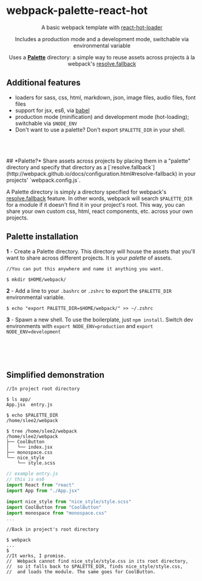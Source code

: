 # webpack-palette-react-hot
<p align="center">A basic webpack template with <a href="https://github.com/gaearon/react-hot-loader/">react-hot-loader</a></p>

<p align="center">Includes a production mode and a development mode, switchable via environmental variable</p>

<p align="center">Uses a <a href="#palette"><b>Palette</b></a> directory: a simple way to reuse assets across projects à la webpack's <a href="http://webpack.github.io/docs/configuration.html#resolve-fallback"> resolve.fallback</a></p>

## Additional features
- loaders for sass, css, html, markdown, json, image files, audio files, font files
- support for jsx, es6, via [babel](https://babeljs.io/)
- production mode (minification) and development mode (hot-loading); switchable via `$NODE_ENV`
- Don't want to use a palette? Don't export `$PALETTE_DIR` in your shell.

<br>
<br><br>
## <a name="palette"></a> *Palette?*
Share assets across projects by placing them in a "palette" directory and specify that directory as a [`resolve.fallback`](http://webpack.github.io/docs/configuration.html#resolve-fallback) in your projects' `webpack.config.js`.  




A Palette directory is simply a directory specified for webpack's [resolve.fallback](http://webpack.github.io/docs/configuration.html#resolve-fallback) feature. In other words, webpack will search `$PALETTE_DIR` for a module if it doesn't find it in your project's root. This way, you can share your own custom css, html, react components, etc. across your own projects. 


## Palette installation

**1** -  Create a Palette directory. This directory will house the assets that you'll want to share across different projects. It is your *palette* of assets.

```
//You can put this anywhere and name it anything you want.

$ mkdir $HOME/webpack/
```

**2** -  Add a line to your `.bashrc` or `.zshrc` to export the `$PALETTE_DIR` environmental variable.
```
$ echo "export PALETTE_DIR=$HOME/webpack/" >> ~/.zshrc
```

**3** -  Spawn a new shell. To use the boilerplate, just `npm install`. Switch dev environments with `export NODE_ENV=production` and `export NODE_ENV=development`

<br>
<br>
<br>

## Simplified demonstration

```
//In project root directory

$ ls app/
App.jsx  entry.js

$ echo $PALETTE_DIR
/home/slee2/webpack

$ tree /home/slee2/webpack
/home/slee2/webpack
├── CoolButton
│   └── index.jsx
├── monospace.css
└── nice_style
    └── style.scss

```
```javascript
// example entry.js
// this is es6
import React from "react"
import App from "./App.jsx"

import nice_style from "nice_style/style.scss"
import CoolButton from "CoolButton"
import monospace from "monospace.css"
...
```

```
//Back in project's root directory

$ webpack
...
$
//It works, I promise.
//  Webpack cannot find nice_style/style.css in its root directory,
//  so it falls back to $PALETTE_DIR, finds nice_style/style.css,
//  and loads the module. The same goes for CoolButton.
```
